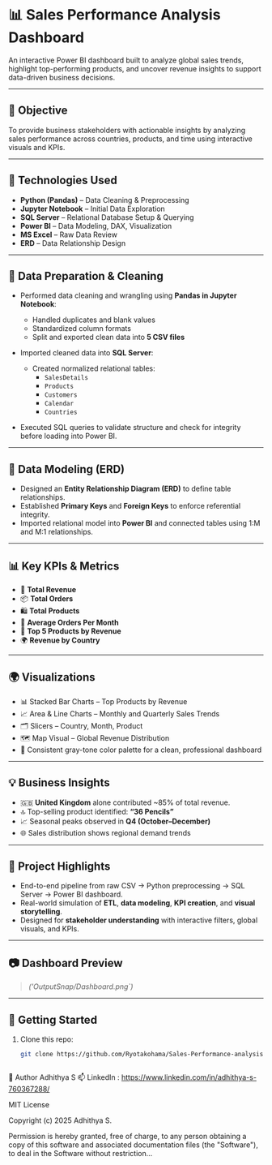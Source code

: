 # 📊 Sales Performance Analysis Dashboard

An interactive Power BI dashboard built to analyze global sales trends, highlight top-performing products, and uncover revenue insights to support data-driven business decisions.

---

## 🎯 Objective

To provide business stakeholders with actionable insights by analyzing sales performance across countries, products, and time using interactive visuals and KPIs.

---

## 🧰 Technologies Used

- **Python (Pandas)** – Data Cleaning & Preprocessing  
- **Jupyter Notebook** – Initial Data Exploration  
- **SQL Server** – Relational Database Setup & Querying  
- **Power BI** – Data Modeling, DAX, Visualization  
- **MS Excel** – Raw Data Review  
- **ERD** – Data Relationship Design  

---

## 🧹 Data Preparation & Cleaning

- Performed data cleaning and wrangling using **Pandas in Jupyter Notebook**:
  - Handled duplicates and blank values
  - Standardized column formats
  - Split and exported clean data into **5 CSV files**
  
- Imported cleaned data into **SQL Server**:
  - Created normalized relational tables:
    - `SalesDetails`
    - `Products`
    - `Customers`
    - `Calendar`
    - `Countries`

- Executed SQL queries to validate structure and check for integrity before loading into Power BI.

---

## 🧱 Data Modeling (ERD)

- Designed an **Entity Relationship Diagram (ERD)** to define table relationships.
- Established **Primary Keys** and **Foreign Keys** to enforce referential integrity.
- Imported relational model into **Power BI** and connected tables using 1:M and M:1 relationships.

---

## 📊 Key KPIs & Metrics

- 🧾 **Total Revenue**
- 📦 **Total Orders**
- 🛍️ **Total Products**
- 📆 **Average Orders Per Month**
- 🎯 **Top 5 Products by Revenue**
- 🌍 **Revenue by Country**

---

## 🌍 Visualizations

- 📊 Stacked Bar Charts – Top Products by Revenue
- 📈 Area & Line Charts – Monthly and Quarterly Sales Trends
- 🗂️ Slicers – Country, Month, Product
- 🗺️ Map Visual – Global Revenue Distribution
- 🎨 Consistent gray-tone color palette for a clean, professional dashboard

---

## 💡 Business Insights

- 🇬🇧 **United Kingdom** alone contributed ~85% of total revenue.
- 🔝 Top-selling product identified: **“36 Pencils”**
- 📈 Seasonal peaks observed in **Q4 (October–December)**
- 🌐 Sales distribution shows regional demand trends

---

## 📌 Project Highlights

- End-to-end pipeline from raw CSV → Python preprocessing → SQL Server → Power BI dashboard.
- Real-world simulation of **ETL**, **data modeling**, **KPI creation**, and **visual storytelling**.
- Designed for **stakeholder understanding** with interactive filters, global visuals, and KPIs.

---

## 📷 Dashboard Preview

> *('OutputSnap/Dashboard.png`)*

---

## 🚀 Getting Started

1. Clone this repo:
   ```bash
   git clone https://github.com/Ryotakohama/Sales-Performance-analysis-Dashboard.git



👤 Author
Adhithya S
📫 LinkedIn  :  https://www.linkedin.com/in/adhithya-s-760367288/


MIT License

Copyright (c) 2025 Adhithya S.

Permission is hereby granted, free of charge, to any person obtaining a copy
of this software and associated documentation files (the "Software"), to deal
in the Software without restriction...


